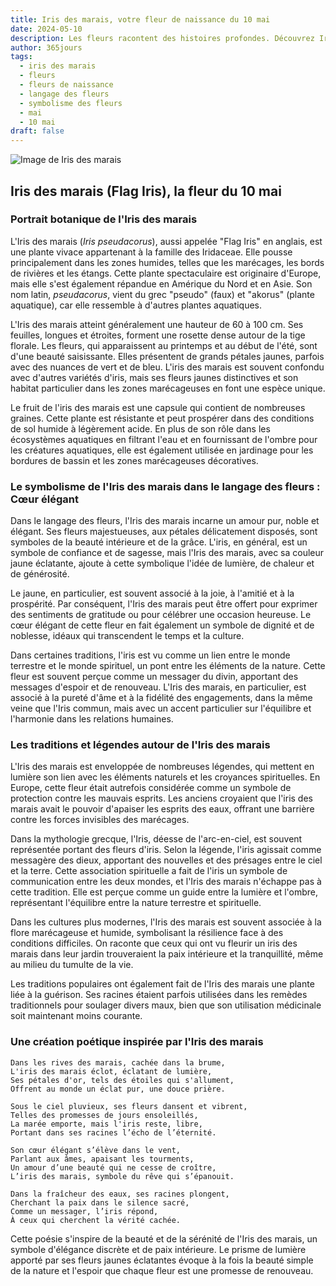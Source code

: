 ```yaml
---
title: Iris des marais, votre fleur de naissance du 10 mai
date: 2024-05-10
description: Les fleurs racontent des histoires profondes. Découvrez Iris des marais, votre fleur de naissance du 10 mai, ses symboles et récits fascinants. Plongez dans sa signification et son langage unique dans l'art floral.
author: 365jours
tags:
  - iris des marais
  - fleurs
  - fleurs de naissance
  - langage des fleurs
  - symbolisme des fleurs
  - mai
  - 10 mai
draft: false
---
```


![Image de Iris des marais](https://cdn.pixabay.com/photo/2019/02/25/20/19/iris-4020510_1280.jpg#center)


## Iris des marais (Flag Iris), la fleur du 10 mai

### Portrait botanique de l'Iris des marais

L'Iris des marais (_Iris pseudacorus_), aussi appelée "Flag Iris" en anglais, est une plante vivace appartenant à la famille des Iridaceae. Elle pousse principalement dans les zones humides, telles que les marécages, les bords de rivières et les étangs. Cette plante spectaculaire est originaire d'Europe, mais elle s'est également répandue en Amérique du Nord et en Asie. Son nom latin, _pseudacorus_, vient du grec "pseudo" (faux) et "akorus" (plante aquatique), car elle ressemble à d'autres plantes aquatiques.

L'Iris des marais atteint généralement une hauteur de 60 à 100 cm. Ses feuilles, longues et étroites, forment une rosette dense autour de la tige florale. Les fleurs, qui apparaissent au printemps et au début de l'été, sont d'une beauté saisissante. Elles présentent de grands pétales jaunes, parfois avec des nuances de vert et de bleu. L'iris des marais est souvent confondu avec d'autres variétés d'iris, mais ses fleurs jaunes distinctives et son habitat particulier dans les zones marécageuses en font une espèce unique.

Le fruit de l'iris des marais est une capsule qui contient de nombreuses graines. Cette plante est résistante et peut prospérer dans des conditions de sol humide à légèrement acide. En plus de son rôle dans les écosystèmes aquatiques en filtrant l'eau et en fournissant de l'ombre pour les créatures aquatiques, elle est également utilisée en jardinage pour les bordures de bassin et les zones marécageuses décoratives.

### Le symbolisme de l'Iris des marais dans le langage des fleurs : Cœur élégant

Dans le langage des fleurs, l'Iris des marais incarne un amour pur, noble et élégant. Ses fleurs majestueuses, aux pétales délicatement disposés, sont symboles de la beauté intérieure et de la grâce. L'iris, en général, est un symbole de confiance et de sagesse, mais l'Iris des marais, avec sa couleur jaune éclatante, ajoute à cette symbolique l'idée de lumière, de chaleur et de générosité.

Le jaune, en particulier, est souvent associé à la joie, à l'amitié et à la prospérité. Par conséquent, l'Iris des marais peut être offert pour exprimer des sentiments de gratitude ou pour célébrer une occasion heureuse. Le cœur élégant de cette fleur en fait également un symbole de dignité et de noblesse, idéaux qui transcendent le temps et la culture.

Dans certaines traditions, l'iris est vu comme un lien entre le monde terrestre et le monde spirituel, un pont entre les éléments de la nature. Cette fleur est souvent perçue comme un messager du divin, apportant des messages d'espoir et de renouveau. L'Iris des marais, en particulier, est associé à la pureté d'âme et à la fidélité des engagements, dans la même veine que l'Iris commun, mais avec un accent particulier sur l'équilibre et l'harmonie dans les relations humaines.

### Les traditions et légendes autour de l'Iris des marais

L'Iris des marais est enveloppée de nombreuses légendes, qui mettent en lumière son lien avec les éléments naturels et les croyances spirituelles. En Europe, cette fleur était autrefois considérée comme un symbole de protection contre les mauvais esprits. Les anciens croyaient que l'iris des marais avait le pouvoir d'apaiser les esprits des eaux, offrant une barrière contre les forces invisibles des marécages.

Dans la mythologie grecque, l'Iris, déesse de l'arc-en-ciel, est souvent représentée portant des fleurs d'iris. Selon la légende, l'iris agissait comme messagère des dieux, apportant des nouvelles et des présages entre le ciel et la terre. Cette association spirituelle a fait de l'iris un symbole de communication entre les deux mondes, et l'Iris des marais n'échappe pas à cette tradition. Elle est perçue comme un guide entre la lumière et l'ombre, représentant l'équilibre entre la nature terrestre et spirituelle.

Dans les cultures plus modernes, l'Iris des marais est souvent associée à la flore marécageuse et humide, symbolisant la résilience face à des conditions difficiles. On raconte que ceux qui ont vu fleurir un iris des marais dans leur jardin trouveraient la paix intérieure et la tranquillité, même au milieu du tumulte de la vie.

Les traditions populaires ont également fait de l'Iris des marais une plante liée à la guérison. Ses racines étaient parfois utilisées dans les remèdes traditionnels pour soulager divers maux, bien que son utilisation médicinale soit maintenant moins courante.

### Une création poétique inspirée par l'Iris des marais

```
Dans les rives des marais, cachée dans la brume,  
L'iris des marais éclot, éclatant de lumière,  
Ses pétales d'or, tels des étoiles qui s'allument,  
Offrent au monde un éclat pur, une douce prière.

Sous le ciel pluvieux, ses fleurs dansent et vibrent,  
Telles des promesses de jours ensoleillés,  
La marée emporte, mais l'iris reste, libre,  
Portant dans ses racines l’écho de l’éternité.

Son cœur élégant s’élève dans le vent,  
Parlant aux âmes, apaisant les tourments,  
Un amour d’une beauté qui ne cesse de croître,  
L’iris des marais, symbole du rêve qui s’épanouit.

Dans la fraîcheur des eaux, ses racines plongent,  
Cherchant la paix dans le silence sacré,  
Comme un messager, l’iris répond,  
À ceux qui cherchent la vérité cachée.
```

Cette poésie s'inspire de la beauté et de la sérénité de l'Iris des marais, un symbole d'élégance discrète et de paix intérieure. Le prisme de lumière apporté par ses fleurs jaunes éclatantes évoque à la fois la beauté simple de la nature et l'espoir que chaque fleur est une promesse de renouveau.